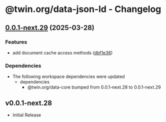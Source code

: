 # @twin.org/data-json-ld - Changelog

## [0.0.1-next.29](https://github.com/twinfoundation/data/compare/data-json-ld-v0.0.1-next.28...data-json-ld-v0.0.1-next.29) (2025-03-28)


### Features

* add document cache access methods ([dbf1e36](https://github.com/twinfoundation/data/commit/dbf1e36d176c5f428f8c52628fb5a1ff7a6a174a))


### Dependencies

* The following workspace dependencies were updated
  * dependencies
    * @twin.org/data-core bumped from 0.0.1-next.28 to 0.0.1-next.29

## v0.0.1-next.28

- Initial Release
